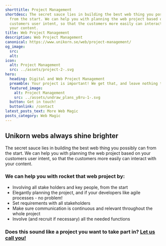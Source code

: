 ```yaml
---
shorttitle: Project Management
shortdesc: The secret sauce lies in building the best web thing you possibly can
  from the start. We can help you with planning the web project based on your
  customers user intent, so that the customers more easily can interact with
  your content.
title: Web Project Management
description: Web Project Management
canonical: https://www.unikorn.se/web/project-management/
og_image:
  src: 
  alt: 
icon:
  alt: Project Management
  src: ../assets/project-2-.svg
hero:
  heading: Digital and Web Project Management
  preamble: Your project is important! We get that, and leave nothing to chance!
  featured_image:
    alt: Project Management
    src: ../assets/undraw_plans_y8ru-1-.svg
  button: Get in touch!
  buttonlink: /contact
latest_posts_text: More Web Magic
posts_category: Web Magic
---
```

## Unikorn webs always shine brighter

The secret sauce lies in building the best web thing you possibly can from the start. We can help you with planning the web project based on your customers user intent, so that the customers more easily can interact with your content.

### We can help you with rocket that web project by:

* Involving all stake holders and key people, from the start
* Elegantly planning the project, and if your developers like agile processes - no problem! 
* Set requirements with all stakeholders
* Make sure communication is continuous and relevant throughout the whole project
* Involve (and recruit if necessary) all the needed functions

### Does this sound like a project you want to take part in? [Let us call you!](/contact)
